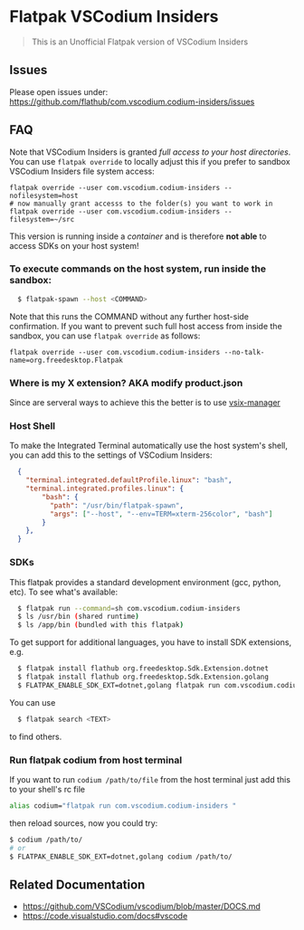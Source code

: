 # Flatpak VSCodium Insiders

> This is an Unofficial Flatpak version of VSCodium Insiders

## Issues
Please open issues under: https://github.com/flathub/com.vscodium.codium-insiders/issues

## FAQ

Note that VSCodium Insiders is granted *full access to your host directories*.
You can use `flatpak override` to locally adjust this if you prefer to sandbox VSCodium Insiders file system access:
```
flatpak override --user com.vscodium.codium-insiders --nofilesystem=host
# now manually grant accesss to the folder(s) you want to work in
flatpak override --user com.vscodium.codium-insiders --filesystem=~/src
```

This version is running inside a _container_ and is therefore __not able__
to access SDKs on your host system!

### To execute commands on the host system, run inside the sandbox:

```bash
  $ flatpak-spawn --host <COMMAND>
```

Note that this runs the COMMAND without any further host-side confirmation.
If you want to prevent such full host access from inside the sandbox, you can use `flatpak override` as follows:
```
flatpak override --user com.vscodium.codium-insiders --no-talk-name=org.freedesktop.Flatpak
```
### Where is my X extension? AKA modify product.json

Since are serveral ways to achieve this the better is to use [vsix-manager](https://open-vsx.org/extension/zokugun/vsix-manager)

### Host Shell

To make the Integrated Terminal automatically use the host system's shell,
you can add this to the settings of VSCodium Insiders:

```json
  {
    "terminal.integrated.defaultProfile.linux": "bash",
    "terminal.integrated.profiles.linux": {
        "bash": {
          "path": "/usr/bin/flatpak-spawn",
          "args": ["--host", "--env=TERM=xterm-256color", "bash"]
        }
    },
  }
```

### SDKs

This flatpak provides a standard development environment (gcc, python, etc).
To see what's available:

```bash
  $ flatpak run --command=sh com.vscodium.codium-insiders
  $ ls /usr/bin (shared runtime)
  $ ls /app/bin (bundled with this flatpak)
```
To get support for additional languages, you have to install SDK extensions, e.g.

```bash
  $ flatpak install flathub org.freedesktop.Sdk.Extension.dotnet
  $ flatpak install flathub org.freedesktop.Sdk.Extension.golang
  $ FLATPAK_ENABLE_SDK_EXT=dotnet,golang flatpak run com.vscodium.codium-insiders
```
You can use

```bash
  $ flatpak search <TEXT>
```
to find others.

### Run flatpak codium from host terminal

If you want to run `codium /path/to/file` from the host terminal just add this
to your shell's rc file

```bash
alias codium="flatpak run com.vscodium.codium-insiders "
```

then reload sources, now you could try:

```bash
$ codium /path/to/
# or
$ FLATPAK_ENABLE_SDK_EXT=dotnet,golang codium /path/to/
```
## Related Documentation

- https://github.com/VSCodium/vscodium/blob/master/DOCS.md
- https://code.visualstudio.com/docs#vscode
